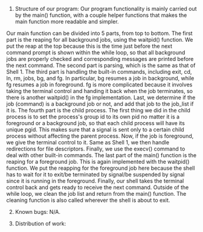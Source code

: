 1. Structure of our program:
Our program functionality is mainly carried out by the main() function, with a couple helper functions that makes the main function more readable and simpler. 

Our main function can be divided into 5 parts, from top to bottom. The first part is the reaping for all background jobs, using the waitpid() function. We put the reap at the top because this is the time just before the next command prompt is shown within the while loop, so that all background jobs are properly checked and corresponding messages are printed before the next command. The second part is parsing, which is the same as that of Shell 1. The third part is handling the built-in commands, including exit, cd, ln, rm, jobs, bg, and fg. In particular, bg resumes a job in background, while fg resumes a job in foreground. fg is more complicated because it involves taking the terminal control and handing it back when the job terminates, so there is another waitpid() in the fg implementation. Last, we determine if the job (command) is a background job or not, and add that job to the job_list if it is. The fourth part is the child process. The first thing we did in the child process is to set the process's group id to its own pid no matter it is a foreground or a background job, so that each child process will have its unique pgid. This makes sure that a signal is sent only to a certain child process without affecting the parent process. Now, if the job is foreground, we give the terminal control to it. Same as Shell 1, we then handle redirections for file descriptors. Finally, we use the execv() command to deal with other built-in commands. The last part of the main() function is the reaping for a foreground job. This is again implemented with the waitpid() function. We put the reapping for the foreground job here because the shell has to wait for it to exit/be terminated by signal/be suspended by signal since it is running in the foreground. Finally, our shell takes the terminal control back and gets ready to receive the next command. Outside of the while loop, we clean the job list and return from the main() function. The cleaning function is also called wherever the shell is about to exit. 

2. Known bugs: N/A.

3. Distribution of work:
